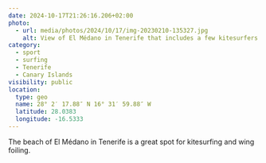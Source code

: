 ```yaml
---
date: 2024-10-17T21:26:16.206+02:00
photo:
  - url: media/photos/2024/10/17/img-20230210-135327.jpg
    alt: View of El Médano in Tenerife that includes a few kitesurfers in the water and a few other ones on the beach, preparing their kites.
category:
  - sport
  - surfing
  - Tenerife
  - Canary Islands
visibility: public
location:
  type: geo
  name: 28° 2′ 17.88″ N 16° 31′ 59.88″ W
  latitude: 28.0383
  longitude: -16.5333
---
```


The beach of El Médano in Tenerife is a great spot for kitesurfing and wing foiling.
